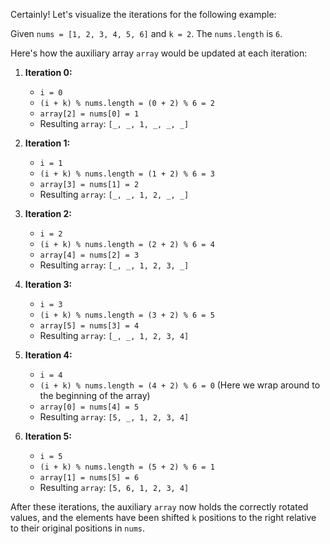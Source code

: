 Certainly! Let's visualize the iterations for the following example:

Given `nums = [1, 2, 3, 4, 5, 6]` and `k = 2`. The `nums.length` is `6`.

Here's how the auxiliary array `array` would be updated at each iteration:

1. **Iteration 0:**
   - `i = 0`
   - `(i + k) % nums.length = (0 + 2) % 6 = 2`
   - `array[2] = nums[0] = 1`
   - Resulting `array`: `[_, _, 1, _, _, _]`

2. **Iteration 1:**
   - `i = 1`
   - `(i + k) % nums.length = (1 + 2) % 6 = 3`
   - `array[3] = nums[1] = 2`
   - Resulting `array`: `[_, _, 1, 2, _, _]`

3. **Iteration 2:**
   - `i = 2`
   - `(i + k) % nums.length = (2 + 2) % 6 = 4`
   - `array[4] = nums[2] = 3`
   - Resulting `array`: `[_, _, 1, 2, 3, _]`

4. **Iteration 3:**
   - `i = 3`
   - `(i + k) % nums.length = (3 + 2) % 6 = 5`
   - `array[5] = nums[3] = 4`
   - Resulting `array`: `[_, _, 1, 2, 3, 4]`

5. **Iteration 4:**
   - `i = 4`
   - `(i + k) % nums.length = (4 + 2) % 6 = 0` (Here we wrap around to the beginning of the array)
   - `array[0] = nums[4] = 5`
   - Resulting `array`: `[5, _, 1, 2, 3, 4]`

6. **Iteration 5:**
   - `i = 5`
   - `(i + k) % nums.length = (5 + 2) % 6 = 1`
   - `array[1] = nums[5] = 6`
   - Resulting `array`: `[5, 6, 1, 2, 3, 4]`

After these iterations, the auxiliary `array` now holds the correctly rotated values, and the elements have been shifted `k` positions to the right relative to their original positions in `nums`.